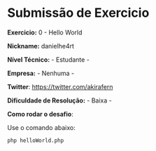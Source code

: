 # Submissão de Exercicio

**Exercicio:** 0 - Hello World

**Nickname:** danielhe4rt

**Nível Técnico:** - Estudante -

**Empresa:** - Nenhuma -

**Twitter**: https://twitter.com/akirafern

**Dificuldade de Resolução:** - Baixa -

**Como rodar o desafio**: 

Use o comando abaixo: 
```bash
php helloWorld.php
```